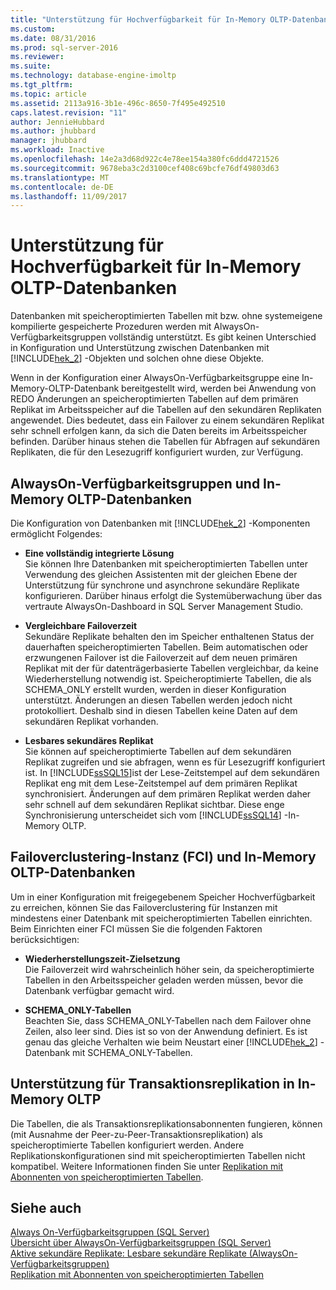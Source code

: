 ```yaml
---
title: "Unterstützung für Hochverfügbarkeit für In-Memory OLTP-Datenbanken | Microsoft-Dokumentation"
ms.custom: 
ms.date: 08/31/2016
ms.prod: sql-server-2016
ms.reviewer: 
ms.suite: 
ms.technology: database-engine-imoltp
ms.tgt_pltfrm: 
ms.topic: article
ms.assetid: 2113a916-3b1e-496c-8650-7f495e492510
caps.latest.revision: "11"
author: JennieHubbard
ms.author: jhubbard
manager: jhubbard
ms.workload: Inactive
ms.openlocfilehash: 14e2a3d68d922c4e78ee154a380fc6ddd4721526
ms.sourcegitcommit: 9678eba3c2d3100cef408c69bcfe76df49803d63
ms.translationtype: MT
ms.contentlocale: de-DE
ms.lasthandoff: 11/09/2017
---
```

# <a name="high-availability-support-for-in-memory-oltp-databases"></a>Unterstützung für Hochverfügbarkeit für In-Memory OLTP-Datenbanken
  Datenbanken mit speicheroptimierten Tabellen mit bzw. ohne systemeigene kompilierte gespeicherte Prozeduren werden mit AlwaysOn-Verfügbarkeitsgruppen vollständig unterstützt.  Es gibt keinen Unterschied in Konfiguration und Unterstützung zwischen Datenbanken mit [!INCLUDE[hek_2](../../includes/hek-2-md.md)] -Objekten und solchen ohne diese Objekte.  
  
 Wenn in der Konfiguration einer AlwaysOn-Verfügbarkeitsgruppe eine In-Memory-OLTP-Datenbank bereitgestellt wird, werden bei Anwendung von REDO Änderungen an speicheroptimierten Tabellen auf dem primären Replikat im Arbeitsspeicher auf die Tabellen auf den sekundären Replikaten angewendet. Dies bedeutet, dass ein Failover zu einem sekundären Replikat sehr schnell erfolgen kann, da sich die Daten bereits im Arbeitsspeicher befinden. Darüber hinaus stehen die Tabellen für Abfragen auf sekundären Replikaten, die für den Lesezugriff konfiguriert wurden, zur Verfügung.  
  
## <a name="always-on-availability-groups-and-in-memory-oltp-databases"></a>AlwaysOn-Verfügbarkeitsgruppen und In-Memory OLTP-Datenbanken  
 Die Konfiguration von Datenbanken mit [!INCLUDE[hek_2](../../includes/hek-2-md.md)] -Komponenten ermöglicht Folgendes:  
  
-   **Eine vollständig integrierte Lösung**   
    Sie können Ihre Datenbanken mit speicheroptimierten Tabellen unter Verwendung des gleichen Assistenten mit der gleichen Ebene der Unterstützung für synchrone und asynchrone sekundäre Replikate konfigurieren. Darüber hinaus erfolgt die Systemüberwachung über das vertraute AlwaysOn-Dashboard in SQL Server Management Studio.  
  
-   **Vergleichbare Failoverzeit**   
    Sekundäre Replikate behalten den im Speicher enthaltenen Status der dauerhaften speicheroptimierten Tabellen. Beim automatischen oder erzwungenen Failover ist die Failoverzeit auf dem neuen primären Replikat mit der für datenträgerbasierte Tabellen vergleichbar, da keine Wiederherstellung notwendig ist. Speicheroptimierte Tabellen, die als SCHEMA_ONLY erstellt wurden, werden in dieser Konfiguration unterstützt. Änderungen an diesen Tabellen werden jedoch nicht protokolliert. Deshalb sind in diesen Tabellen keine Daten auf dem sekundären Replikat vorhanden.  
  
-   **Lesbares sekundäres Replikat**   
    Sie können auf speicheroptimierte Tabellen auf dem sekundären Replikat zugreifen und sie abfragen, wenn es für Lesezugriff konfiguriert ist. In [!INCLUDE[ssSQL15](../../includes/sssql15-md.md)]ist der Lese-Zeitstempel auf dem sekundären Replikat eng mit dem Lese-Zeitstempel auf dem primären Replikat synchronisiert. Änderungen auf dem primären Replikat werden daher sehr schnell auf dem sekundären Replikat sichtbar. Diese enge Synchronisierung unterscheidet sich vom [!INCLUDE[ssSQL14](../../includes/sssql14-md.md)] -In-Memory OLTP.  
  
## <a name="failover-clustering-instance-fci-and-in-memory-oltp-databases"></a>Failoverclustering-Instanz (FCI) und In-Memory OLTP-Datenbanken  
 Um in einer Konfiguration mit freigegebenem Speicher Hochverfügbarkeit zu erreichen, können Sie das Failoverclustering für Instanzen mit mindestens einer Datenbank mit speicheroptimierten Tabellen einrichten. Beim Einrichten einer FCI müssen Sie die folgenden Faktoren berücksichtigen:  
  
-   **Wiederherstellungszeit-Zielsetzung**   
    Die Failoverzeit wird wahrscheinlich höher sein, da speicheroptimierte Tabellen in den Arbeitsspeicher geladen werden müssen, bevor die Datenbank verfügbar gemacht wird.  
  
-   **SCHEMA_ONLY-Tabellen**   
    Beachten Sie, dass SCHEMA_ONLY-Tabellen nach dem Failover ohne Zeilen, also leer sind. Dies ist so von der Anwendung definiert. Es ist genau das gleiche Verhalten wie beim Neustart einer [!INCLUDE[hek_2](../../includes/hek-2-md.md)] -Datenbank mit SCHEMA_ONLY-Tabellen.  
  
## <a name="support-for-transaction-replication-in-in-memory-oltp"></a>Unterstützung für Transaktionsreplikation in In-Memory OLTP  
 Die Tabellen, die als Transaktionsreplikationsabonnenten fungieren, können (mit Ausnahme der Peer-zu-Peer-Transaktionsreplikation) als speicheroptimierte Tabellen konfiguriert werden. Andere Replikationskonfigurationen sind mit speicheroptimierten Tabellen nicht kompatibel.  Weitere Informationen finden Sie unter [Replikation mit Abonnenten von speicheroptimierten Tabellen](../../relational-databases/replication/replication-to-memory-optimized-table-subscribers.md).  
  
## <a name="see-also"></a>Siehe auch  
 [Always On-Verfügbarkeitsgruppen (SQL Server)](../../database-engine/availability-groups/windows/always-on-availability-groups-sql-server.md)   
 [Übersicht über AlwaysOn-Verfügbarkeitsgruppen &#40;SQL Server&#41;](../../database-engine/availability-groups/windows/overview-of-always-on-availability-groups-sql-server.md)   
 [Aktive sekundäre Replikate: Lesbare sekundäre Replikate (AlwaysOn-Verfügbarkeitsgruppen)](../../database-engine/availability-groups/windows/active-secondaries-readable-secondary-replicas-always-on-availability-groups.md)   
 [Replikation mit Abonnenten von speicheroptimierten Tabellen](../../relational-databases/replication/replication-to-memory-optimized-table-subscribers.md)  
  
  
